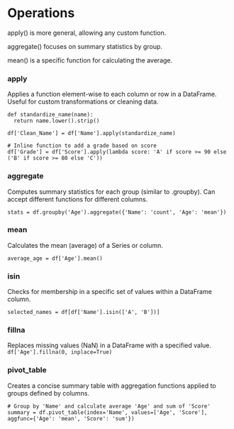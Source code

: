 # Operations
apply() is more general, allowing any custom function.

aggregate() focuses on summary statistics by group.

mean() is a specific function for calculating the average.


### apply
Applies a function element-wise to each column or row in a DataFrame.
Useful for custom transformations or cleaning data.
```
def standardize_name(name):
  return name.lower().strip()

df['Clean_Name'] = df['Name'].apply(standardize_name)
```

```
# Inline function to add a grade based on score
df['Grade'] = df['Score'].apply(lambda score: 'A' if score >= 90 else ('B' if score >= 80 else 'C'))
```

### aggregate
Computes summary statistics for each group (similar to .groupby).
Can accept different functions for different columns.
```
stats = df.groupby('Age').aggregate({'Name': 'count', 'Age': 'mean'})
```

### mean
Calculates the mean (average) of a Series or column.

```average_age = df['Age'].mean()```

### isin
Checks for membership in a specific set of values within a DataFrame column.
```
selected_names = df[df['Name'].isin(['A', 'B'])]
```

### fillna
Replaces missing values (NaN) in a DataFrame with a specified value.
```df['Age'].fillna(0, inplace=True)```

### pivot_table
Creates a concise summary table with aggregation functions applied to groups defined by columns.

```
# Group by 'Name' and calculate average 'Age' and sum of 'Score'
summary = df.pivot_table(index='Name', values=['Age', 'Score'], aggfunc={'Age': 'mean', 'Score': 'sum'})
```
